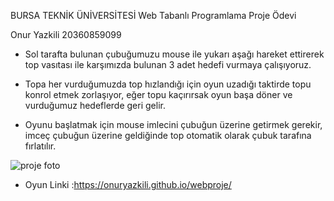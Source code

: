  BURSA TEKNİK ÜNİVERSİTESİ Web Tabanlı Programlama Proje Ödevi
 
 Onur Yazkili 20360859099

* Sol tarafta bulunan çubuğumuzu mouse ile yukarı aşağı hareket ettirerek top vasıtası ile karşımızda bulunan 3 adet hedefi vurmaya çalışıyoruz.

* Topa her vurduğumuzda top hızlandığı için oyun uzadığı taktirde topu konrol etmek zorlaşıyor, eğer topu kaçırırsak oyun başa döner ve vurduğumuz hedeflerde geri gelir.

* Oyunu başlatmak için mouse imlecini çubuğun üzerine getirmek gerekir, imceç çubuğun üzerine geldiğinde top otomatik olarak çubuk tarafına fırlatılır.

![proje foto](https://user-images.githubusercontent.com/75482661/168425966-28f088ad-6659-4ca7-b8b8-d8b761fc68b8.PNG)


* Oyun Linki :https://onuryazkili.github.io/webproje/
